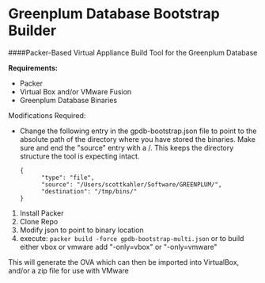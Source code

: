
	 
	
# Greenplum Database Bootstrap Builder
####Packer-Based Virtual Appliance Build Tool for the Greenplum Database

**Requirements:**  

* Packer  
* Virtual Box and/or VMware Fusion  
* Greenplum Database Binaries  

Modifications Required:  
			
  * Change the following entry in the gpdb-bootstrap.json file to point to the 
  	 absolute path of the directory where you have stored the binaries.  Make
  	 sure and end the "source"	entry with a /.   This keeps the directory
  	 structure the tool is expecting intact.	 

        {
              "type": "file",   
              "source": "/Users/scottkahler/Software/GREENPLUM/",   
              "destination": "/tmp/bins/"  
        }
        

 
1. Install Packer  
2. Clone Repo  
3. Modify json to point to binary location  
4. execute: `packer build -force gpdb-bootstrap-multi.json`  or to build either vbox or vmware add "-only=vbox" or "-only=vmware"

This will generate the OVA which can then be imported into VirtualBox, and/or a zip file for use with VMware

